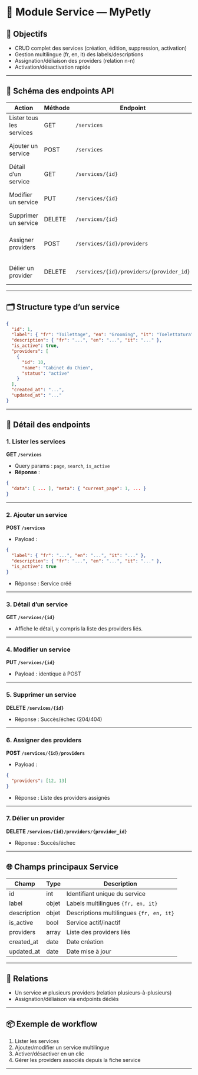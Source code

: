 # 🥈 Module Service — MyPetly

## 🚀 Objectifs

* CRUD complet des services (création, édition, suppression, activation)
* Gestion multilingue (fr, en, it) des labels/descriptions
* Assignation/déliaison des providers (relation n-n)
* Activation/désactivation rapide

---

## 🧩 Schéma des endpoints API

| Action                   | Méthode | Endpoint                                 | Description                               |
| ------------------------ | ------- | ---------------------------------------- | ----------------------------------------- |
| Lister tous les services | GET     | `/services`                              | Liste paginée + recherche/filtre          |
| Ajouter un service       | POST    | `/services`                              | Créer un service multilingue              |
| Détail d’un service      | GET     | `/services/{id}`                         | Infos détaillées + providers liés         |
| Modifier un service      | PUT     | `/services/{id}`                         | Editer label, description, is\_active     |
| Supprimer un service     | DELETE  | `/services/{id}`                         | Suppression définitive                    |
| Assigner providers       | POST    | `/services/{id}/providers`               | Lier un ou plusieurs providers au service |
| Délier un provider       | DELETE  | `/services/{id}/providers/{provider_id}` | Retirer un provider d’un service          |

---

## 🗂️ Structure type d’un service

```json
{
  "id": 1,
  "label": { "fr": "Toilettage", "en": "Grooming", "it": "Toelettatura" },
  "description": { "fr": "...", "en": "...", "it": "..." },
  "is_active": true,
  "providers": [
    {
      "id": 10,
      "name": "Cabinet du Chien",
      "status": "active"
    }
  ],
  "created_at": "...",
  "updated_at": "..."
}
```

---

## 📝 Détail des endpoints

### 1. Lister les services

**GET `/services`**

* Query params : `page`, `search`, `is_active`
* **Réponse** :

```json
{
  "data": [ ... ], "meta": { "current_page": 1, ... }
}
```

---

### 2. Ajouter un service

**POST `/services`**

* Payload :

```json
{
  "label": { "fr": "...", "en": "...", "it": "..." },
  "description": { "fr": "...", "en": "...", "it": "..." },
  "is_active": true
}
```

* Réponse : Service créé

---

### 3. Détail d’un service

**GET `/services/{id}`**

* Affiche le détail, y compris la liste des providers liés.

---

### 4. Modifier un service

**PUT `/services/{id}`**

* Payload : identique à POST

---

### 5. Supprimer un service

**DELETE `/services/{id}`**

* Réponse : Succès/échec (204/404)

---

### 6. Assigner des providers

**POST `/services/{id}/providers`**

* Payload :

```json
{
  "providers": [12, 13]
}
```

* Réponse : Liste des providers assignés

---

### 7. Délier un provider

**DELETE `/services/{id}/providers/{provider_id}`**

* Réponse : Succès/échec

---

## 🌐 Champs principaux Service

| Champ       | Type  | Description                              |
| ----------- | ----- | ---------------------------------------- |
| id          | int   | Identifiant unique du service            |
| label       | objet | Labels multilingues `{fr, en, it}`       |
| description | objet | Descriptions multilingues `{fr, en, it}` |
| is\_active  | bool  | Service actif/inactif                    |
| providers   | array | Liste des providers liés                 |
| created\_at | date  | Date création                            |
| updated\_at | date  | Date mise à jour                         |

---

## 🔗 Relations

* Un service ⇄ plusieurs providers (relation plusieurs-à-plusieurs)
* Assignation/déliaison via endpoints dédiés

---

## 📦 Exemple de workflow

1. Lister les services
2. Ajouter/modifier un service multilingue
3. Activer/désactiver en un clic
4. Gérer les providers associés depuis la fiche service

---
